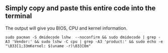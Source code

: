 ## Simply copy and paste this entire code into the terminal
The output will give you BIOS, CPU and kernel information.

``
sudo pacman -S dmidecode lshw  --noconfirm && sudo dmidecode | grep -A3 'Vendor:' && sudo lshw -C cpu | grep -A3 'product:' && sudo echo -e "\033[1;33mKernel: $(uname -r)\033[0m"
``
